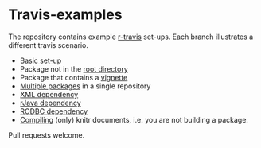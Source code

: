 Travis-examples
===============

The repository contains example [r-travis](https://github.com/craigcitro/r-travis) set-ups. Each branch 
illustrates a different travis scenario.

 * [Basic set-up](https://github.com/csgillespie/travis-examples/tree/travis-basic)
 * Package not in the [root directory](https://github.com/csgillespie/travis-examples/tree/travis-basic-directory)
 * Package that contains a [vignette](https://github.com/csgillespie/travis-examples/tree/travis-vignette)
 * [Multiple packages](https://github.com/csgillespie/travis-examples/tree/multiple-packages) in a single repository
 * [XML dependency](https://github.com/csgillespie/travis-examples/tree/travis-xml)
 * [rJava dependency](https://github.com/csgillespie/travis-examples/tree/travis-rjava)
 * [RODBC dependency](https://github.com/csgillespie/travis-examples/tree/travis-RODBC)
 * [Compiling](https://github.com/csgillespie/travis-examples/tree/travis-knitr) (only) knitr documents, i.e. you are not building a package.

 
Pull requests welcome.
